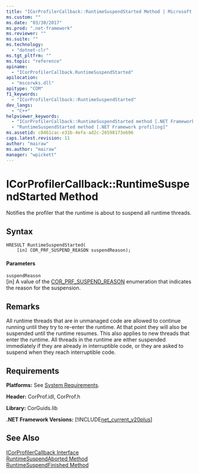 ```yaml
---
title: "ICorProfilerCallback::RuntimeSuspendStarted Method | Microsoft Docs"
ms.custom: ""
ms.date: "03/30/2017"
ms.prod: ".net-framework"
ms.reviewer: ""
ms.suite: ""
ms.technology: 
  - "dotnet-clr"
ms.tgt_pltfrm: ""
ms.topic: "reference"
apiname: 
  - "ICorProfilerCallback.RuntimeSuspendStarted"
apilocation: 
  - "mscorwks.dll"
apitype: "COM"
f1_keywords: 
  - "ICorProfilerCallback::RuntimeSuspendStarted"
dev_langs: 
  - "C++"
helpviewer_keywords: 
  - "ICorProfilerCallback::RuntimeSuspendStarted method [.NET Framework profiling]"
  - "RuntimeSuspendStarted method [.NET Framework profiling]"
ms.assetid: c8461cac-e31b-4efa-ad2c-26598173eb96
caps.latest.revision: 11
author: "mairaw"
ms.author: "mairaw"
manager: "wpickett"
---
```

# ICorProfilerCallback::RuntimeSuspendStarted Method
Notifies the profiler that the runtime is about to suspend all runtime threads.  
  
## Syntax  
  
```  
HRESULT RuntimeSuspendStarted(  
    [in] COR_PRF_SUSPEND_REASON suspendReason);  
```  
  
#### Parameters  
 `suspendReason`  
 [in] A value of the [COR_PRF_SUSPEND_REASON](../../../../docs/framework/unmanaged-api/profiling/cor-prf-suspend-reason-enumeration.md) enumeration that indicates the reason for the suspension.  
  
## Remarks  
 All runtime threads that are in unmanaged code are allowed to continue running until they try to re-enter the runtime. At that point they will also be suspended until the runtime resumes. This also applies to new threads that enter the runtime. All threads in the runtime are either suspended immediately if they are already in interruptible code, or they are asked to suspend when they reach interruptible code.  
  
## Requirements  
 **Platforms:** See [System Requirements](../../../../docs/framework/get-started/system-requirements.md).  
  
 **Header:** CorProf.idl, CorProf.h  
  
 **Library:** CorGuids.lib  
  
 **.NET Framework Versions:** [!INCLUDE[net_current_v20plus](../../../../includes/net-current-v20plus-md.md)]  
  
## See Also  
 [ICorProfilerCallback Interface](../../../../docs/framework/unmanaged-api/profiling/icorprofilercallback-interface.md)   
 [RuntimeSuspendAborted Method](../../../../docs/framework/unmanaged-api/profiling/icorprofilercallback-runtimesuspendaborted-method.md)   
 [RuntimeSuspendFinished Method](../../../../docs/framework/unmanaged-api/profiling/icorprofilercallback-runtimesuspendfinished-method.md)